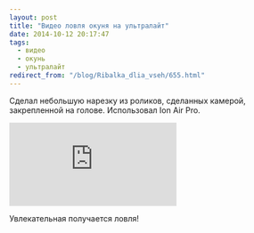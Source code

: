 ```yaml
---
layout: post
title: "Видео ловля окуня на ультралайт"
date: 2014-10-12 20:17:47
tags:
  - видео
  - окунь
  - ультралайт
redirect_from: "/blog/Ribalka_dlia_vseh/655.html"
---
```

Сделал небольшую нарезку из роликов, сделанных камерой, закрепленной на
голове. Использовал Ion Air Pro.

<div class="video">
  <iframe src="https://www.youtube.com/embed/pr7a7X-_4qo" frameborder="0" allowfullscreen></iframe>
</div>

Увлекательная получается ловля!
